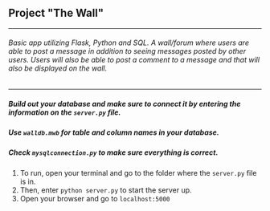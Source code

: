 ## Project "The Wall"
---
###### Basic app utilizing Flask, Python and SQL. A wall/forum where users are able to post a message in addition to seeing messages posted by other users. Users will also be able to post a comment to a message and that will also be displayed on the wall.
---
##### Build out your database and make sure to connect it by entering the information on the `server.py` file.
##### Use `walldb.mwb` for table and column names in your database.
##### Check `mysqlconnection.py` to make sure everything is correct.  

1. To run, open your terminal and go to the folder where the `server.py` file is in.
2. Then, enter `python server.py` to start the server up.
3. Open your browser and go to `localhost:5000`

